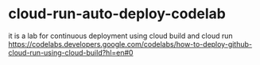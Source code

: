 # cloud-run-auto-deploy-codelab
it is a lab for continuous deployment using cloud build and cloud run
https://codelabs.developers.google.com/codelabs/how-to-deploy-github-cloud-run-using-cloud-build?hl=en#0
